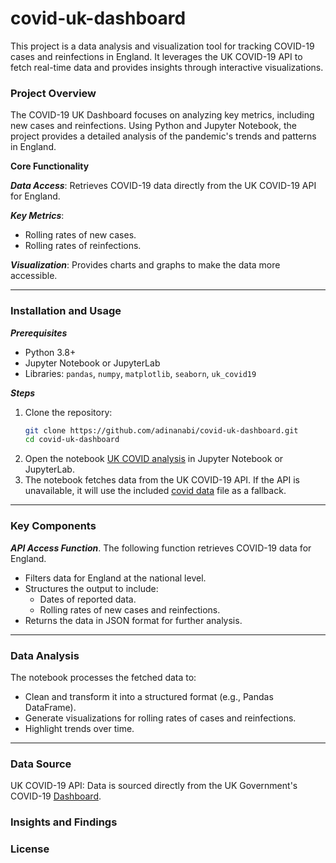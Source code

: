# covid-uk-dashboard
This project is a data analysis and visualization tool for tracking COVID-19 cases and reinfections in England. It leverages the UK COVID-19 API to fetch real-time data and provides insights through interactive visualizations.

### Project Overview 
The COVID-19 UK Dashboard focuses on analyzing key metrics, including new cases and reinfections. Using Python and Jupyter Notebook, the project provides a detailed analysis of the pandemic's trends and patterns in England.

**Core Functionality**

***Data Access***: Retrieves COVID-19 data directly from the UK COVID-19 API for England.

***Key Metrics***:
- Rolling rates of new cases.
- Rolling rates of reinfections.

***Visualization***: Provides charts and graphs to make the data more accessible.

---
### Installation and Usage 
***Prerequisites***
- Python 3.8+
- Jupyter Notebook or JupyterLab
- Libraries: `pandas`, `numpy`, `matplotlib`, `seaborn`, `uk_covid19`

***Steps***
1. Clone the repository:
   ```bash
   git clone https://github.com/adinanabi/covid-uk-dashboard.git
   cd covid-uk-dashboard
2. Open the notebook [UK COVID analysis](./uk_covid_analysis.ipynb) in Jupyter Notebook or JupyterLab.
3. The notebook fetches data from the UK COVID-19 API. If the API is unavailable, it will use the included [covid data](./timeseries.json) file as a fallback.

---
### Key Components
***API Access Function***. The following function retrieves COVID-19 data for England.
- Filters data for England at the national level.
- Structures the output to include:
   - Dates of reported data.
   - Rolling rates of new cases and reinfections.
- Returns the data in JSON format for further analysis.

---
### Data Analysis
The notebook processes the fetched data to:
- Clean and transform it into a structured format (e.g., Pandas DataFrame).
- Generate visualizations for rolling rates of cases and reinfections.
- Highlight trends over time.

---
### Data Source
UK COVID-19 API: Data is sourced directly from the UK Government's COVID-19 [Dashboard](https://ukhsa-dashboard.data.gov.uk).


### Insights and Findings


### License





